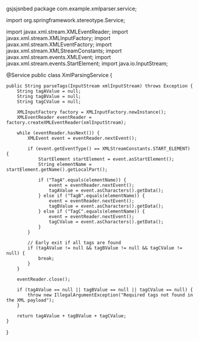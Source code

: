 gsjsjsnbed
package com.example.xmlparser.service;

import org.springframework.stereotype.Service;

import javax.xml.stream.XMLEventReader;
import javax.xml.stream.XMLInputFactory;
import javax.xml.stream.XMLEventFactory;
import javax.xml.stream.XMLStreamConstants;
import javax.xml.stream.events.XMLEvent;
import javax.xml.stream.events.StartElement;
import java.io.InputStream;

@Service
public class XmlParsingService {

    public String parseTags(InputStream xmlInputStream) throws Exception {
        String tagAValue = null;
        String tagBValue = null;
        String tagCValue = null;

        XMLInputFactory factory = XMLInputFactory.newInstance();
        XMLEventReader eventReader = factory.createXMLEventReader(xmlInputStream);

        while (eventReader.hasNext()) {
            XMLEvent event = eventReader.nextEvent();

            if (event.getEventType() == XMLStreamConstants.START_ELEMENT) {
                StartElement startElement = event.asStartElement();
                String elementName = startElement.getName().getLocalPart();

                if ("TagA".equals(elementName)) {
                    event = eventReader.nextEvent();
                    tagAValue = event.asCharacters().getData();
                } else if ("TagB".equals(elementName)) {
                    event = eventReader.nextEvent();
                    tagBValue = event.asCharacters().getData();
                } else if ("TagC".equals(elementName)) {
                    event = eventReader.nextEvent();
                    tagCValue = event.asCharacters().getData();
                }
            }
            
            // Early exit if all tags are found
            if (tagAValue != null && tagBValue != null && tagCValue != null) {
                break;
            }
        }
        
        eventReader.close();

        if (tagAValue == null || tagBValue == null || tagCValue == null) {
            throw new IllegalArgumentException("Required tags not found in the XML payload");
        }

        return tagAValue + tagBValue + tagCValue;
    }
}
